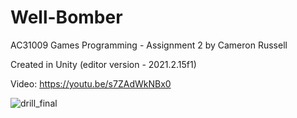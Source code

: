 # Well-Bomber
AC31009 Games Programming - Assignment 2
by Cameron Russell

Created in Unity (editor version - 2021.2.15f1)

Video: https://youtu.be/s7ZAdWkNBx0



















![drill_final](https://user-images.githubusercontent.com/31708497/165203337-88e7e17e-9d40-40b8-94bd-df28dcb10ffd.png)
